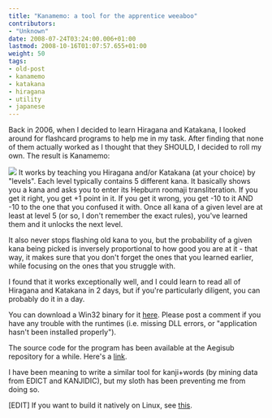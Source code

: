 ```yaml
---
title: "Kanamemo: a tool for the apprentice weeaboo"
contributors:
- "Unknown"
date: 2008-07-24T03:24:00.006+01:00
lastmod: 2008-10-16T01:07:57.655+01:00
weight: 50
tags:
- old-post
- kanamemo
- katakana
- hiragana
- utility
- japanese
---
```

Back in 2006, when I decided to learn Hiragana and Katakana, I looked around for flashcard programs to help me in my task. After finding that none of them actually worked as I thought that they SHOULD, I decided to roll my own. The result is Kanamemo:

[![](http://4.bp.blogspot.com/_oAqERGqLKEw/SIfor9k_6vI/AAAAAAAAAAM/A0TeeSgRyoY/s320/kanamemo.png)](http://4.bp.blogspot.com/_oAqERGqLKEw/SIfor9k_6vI/AAAAAAAAAAM/A0TeeSgRyoY/s1600-h/kanamemo.png)
It works by teaching you Hiragana and/or Katakana (at your choice) by "levels". Each level typically contains 5 different kana. It basically shows you a kana and asks you to enter its Hepburn roomaji transliteration. If you get it right, you get +1 point in it. If you get it wrong, you get -10 to it AND -10 to the one that you confused it with. Once all kana of a given level are at least at level 5 (or so, I don't remember the exact rules), you've learned them and it unlocks the next level.

It also never stops flashing old kana to you, but the probability of a given kana being picked is inversely proportional to how good you are at it - that way, it makes sure that you don't forget the ones that you learned earlier, while focusing on the ones that you struggle with.

I found that it works exceptionally well, and I could learn to read all of Hiragana and Katakana in 2 days, but if you're particularly diligent, you can probably do it in a day.

You can download a Win32 binary for it [here](http://www.malakith.net/amz/aegisub/kanamemo.exe). Please post a comment if you have any trouble with the runtimes (i.e. missing DLL errors, or "application hasn't been installed properly").

The source code for the program has been available at the Aegisub repository for a while. Here's a [link](https://spaceboyz.net/svn/aegisub/trunk/kanamemo/).

I have been meaning to write a similar tool for kanji+words (by mining data from EDICT and KANJIDIC), but my sloth has been preventing me from doing so.

[EDIT] If you want to build it natively on Linux, see [this](http://www.aegisub.net/2008/10/kanamemo-on-linux.html).

